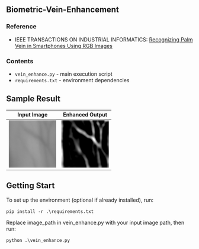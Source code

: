 ## Biometric-Vein-Enhancement

### Reference
- IEEE TRANSACTIONS ON INDUSTRIAL INFORMATICS: [Recognizing Palm Vein in Smartphones Using RGB Images](https://ieeexplore.ieee.org/document/9648012)

### Contents
- `vein_enhance.py` - main execution script
- `requirements.txt` - environment dependencies

## Sample Result

| Input Image | Enhanced Output |
|-------------|-----------------|
| ![Input](image/input.png) | ![Enhanced](image/enhanced.png) |

## Getting Start
To set up the environment (optional if already installed), run:
```
pip install -r .\requirements.txt
```
Replace image_path in vein_enhance.py with your input image path, then run:
```
python .\vein_enhance.py 
```
